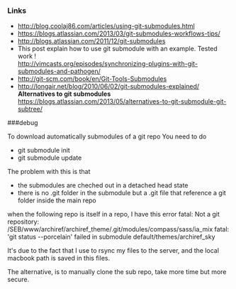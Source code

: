 ### Links

* http://blog.coolaj86.com/articles/using-git-submodules.html   
* https://blogs.atlassian.com/2013/03/git-submodules-workflows-tips/   
* http://blogs.atlassian.com/2011/12/git-submodules
* This post explain how to use git submodule with an example. Tested work !   
http://vimcasts.org/episodes/synchronizing-plugins-with-git-submodules-and-pathogen/
* http://git-scm.com/book/en/Git-Tools-Submodules
* http://longair.net/blog/2010/06/02/git-submodules-explained/
**Alternatives to git submodules**    
https://blogs.atlassian.com/2013/05/alternatives-to-git-submodule-git-subtree/

###debug 

To download automatically submodules of a git repo 
You need to do 
* git submodule init 
* git submodule update 

The problem with this is that 
* the submodules are cheched out in a detached head state 
* there is no .git folder in the submodule but a .git file that reference a git folder inside the main repo 

when the following repo is itself in a repo, I have this error 
fatal: Not a git repository: /SEB/www/archiref/archiref_theme/.git/modules/compass/sass/ia_mix
fatal: 'git status --porcelain' failed in submodule default/themes/archiref_sky

It's due to the fact that I use to rsync my files to the server, and the local macbook path is saved in this files. 

The alternative, is to manually clone the sub repo, take more time but more secure. 